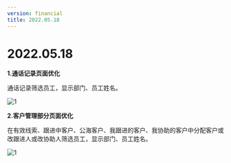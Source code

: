 ```yaml
---
version: financial
title: 2022.05.18
---
```

# 2022.05.18

<ImageViewer>

**1.通话记录页面优化**

通话记录筛选员工，显示部门、员工姓名。

![1](/assets/media/2022.05.18.1.jpg "1")

**2.客户管理部分页面优化**

在有效线索、跟进中客户、公海客户、我跟进的客户、我协助的客户中分配客户或改跟进人或改协助人筛选员工，显示部门、员工姓名。

![1](/assets/media/2022.05.18.2.jpg "1")